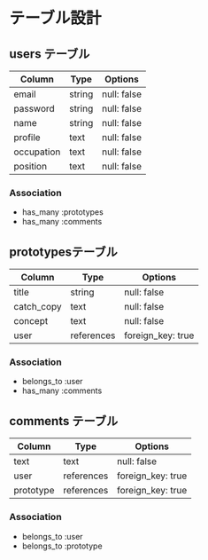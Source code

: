 # テーブル設計

## users テーブル

| Column   | Type   | Options     |
| -------- | ------ | ----------- |
| email    | string | null: false |
| password | string | null: false |
| name     | string | null: false |
| profile  |  text  | null: false |
|occupation|  text  | null: false |
| position |  text  | null: false |

### Association

- has_many :prototypes
- has_many :comments 
  
##  prototypesテーブル

| Column   |   Type   |    Options        |
| ------   |  ------- | ----------------- |
| title    |  string  |    null: false    |
|catch_copy|   text   |    null: false    |
| concept  |   text   |    null: false    |
| user     |references| foreign_key: true |

### Association
 - belongs_to :user
 - has_many :comments

## comments テーブル

| Column | Type       | Options            |
| ------ | ---------- | ------------------ |
| text   |   text     |    null: false    |
| user   | references |  foreign_key: true |
|prototype| references |  foreign_key: true |

### Association
 - belongs_to :user
 - belongs_to :prototype